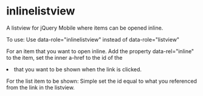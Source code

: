 inlinelistview
==============

A listview for jQuery Mobile where items can be opened inline.

To use:
Use data-role="inlinelistview" instead of data-role="listview"

For an item that you want to open inline. Add the property data-rel="inline" to the item, set the inner a-href to the id of the <li> that you want to be shown when the link is clicked.

For the list item to be shown:
Simple set the id equal to what you referenced from the link in the listview.
